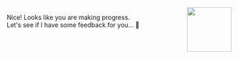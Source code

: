 <img src="https://octodex.github.com/images/inspectocat.jpg" align="right" height="100px" />

Nice! Looks like you are making progress.    
Let's see if I have some feedback for you... 🧐